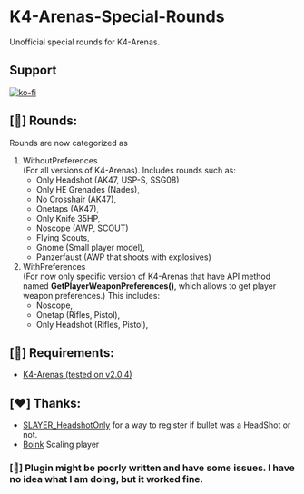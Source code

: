 # K4-Arenas-Special-Rounds
 Unofficial special rounds for K4-Arenas. <br/>

## Support
[![ko-fi](https://ko-fi.com/img/githubbutton_sm.svg)](https://ko-fi.com/H2H8TK0L9)

## [🔫] Rounds:
Rounds are now categorized as
1. WithoutPreferences <br/>(For all versions of K4-Arenas). Includes rounds such as:
   - Only Headshot (AK47, USP-S, SSG08)
   - Only HE Grenades (Nades),
   - No Crosshair (AK47),
   - Onetaps (AK47),
   - Only Knife 35HP,
   - Noscope (AWP, SCOUT)
   - Flying Scouts,
   - Gnome (Small player model),
   - Panzerfaust (AWP that shoots with explosives)
2. WithPreferences <br/>(For now only specific version of K4-Arenas that have API method named **GetPlayerWeaponPreferences()**, which allows to get player weapon preferences.) This includes:
   - Noscope,
   - Onetap (Rifles, Pistol),
   - Only Headshot (Rifles, Pistol),

## [📌] Requirements:
- [K4-Arenas (tested on v2.0.4)](https://github.com/K4ryuu/K4-Arenas)

## [❤️] Thanks:
- [SLAYER_HeadshotOnly](https://github.com/zakriamansoor47/SLAYER_HeadshotOnly) for a way to register if bullet was a HeadShot or not.
- [Boink](https://discord.com/channels/1160907911501991946/1213990479637651489/1330357665293013012) Scaling player

### [🚨] Plugin might be poorly written and have some issues. I have no idea what I am doing, but it worked fine.
